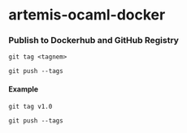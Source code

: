 # artemis-ocaml-docker
	
	
### Publish to Dockerhub and GitHub Registry

	git tag <tagnem>

    git push --tags
	
	
	
#### Example

	git tag v1.0

    git push --tags

